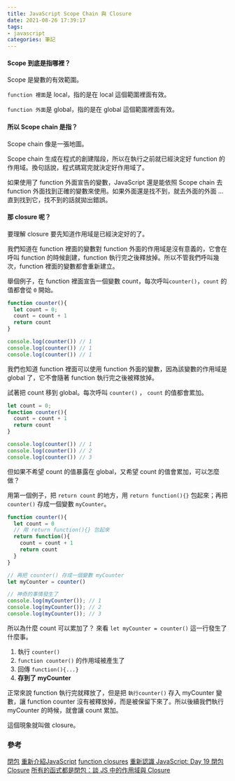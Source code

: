 ```yaml
---
title: JavaScript Scope Chain 與 Closure
date: 2021-08-26 17:39:17
tags:
- javascript
categories: 筆記
---
```

#### Scope 到底是指哪裡？
Scope 是變數的有效範圍。

`function 裡面`是 local，指的是在 local 這個範圍裡面有效。

`function 外面`是 global，指的是在 global 這個範圍裡面有效。

<!-- more -->

#### 所以 Scope chain 是指？

Scope chain 像是一張地圖。

Scope chain 生成在程式的創建階段，所以在執行之前就已經決定好 function 的作用域。換句話說，程式碼寫完就決定好作用域了。

如果使用了 function 外面宣告的變數，JavaScript 還是能依照 Scope chain 去 function 外面找到正確的變數來使用。如果外面還是找不到，就去外面的外面 ... 直到找到它，找不到的話就拋出錯誤。

#### 那 closure 呢？
要理解 closure 要先知道作用域是已經決定好的了。

我們知道在 function 裡面的變數對 function 外面的作用域是沒有意義的，它會在呼叫 function 的時候創建，function 執行完之後釋放掉。所以不管我們呼叫幾次，function 裡面的變數都會重新建立。

舉個例子，在 function 裡面宣告一個變數 count，每次呼叫`counter()`，`count` 的值都會從 `0` 開始。
```js
function counter(){
  let count = 0;
  count = count + 1
  return count
}

console.log(counter()) // 1
console.log(counter()) // 1
console.log(counter()) // 1
```

我們也知道 function 裡面可以使用 function 外面的變數，因為該變數的作用域是 global 了，它不會隨著 function 執行完之後被釋放掉。

試著把 count 移到 global。每次呼叫 `counter()` ， `count` 的值都會累加。
```js
let count = 0;
function counter(){
  count = count + 1
  return count
}

console.log(counter()) // 1
console.log(counter()) // 2
console.log(counter()) // 3
```
但如果不希望 count 的值暴露在 global，又希望 count 的值會累加，可以怎麼做？

用第一個例子，把 `return count` 的地方，用 `return function(){}` 包起來；再把 `counter()` 存成一個變數 `myCounter`。
```js
function counter(){
  let count = 0
  // 用 return function(){} 包起來
  return function(){
    count = count + 1
    return count
  }
}

// 再把 counter() 存成一個變數 myCounter
let myCounter = counter()

// 神奇的事情發生了
console.log(myCounter()); // 1
console.log(myCounter()); // 2
console.log(myCounter()); // 3
```
所以為什麼 count 可以累加了？
來看 `let myCounter = counter()` 這一行發生了什麼事。
1. 執行 `counter()`
2. `function counter()` 的作用域被產生了
3. 回傳 `function(){...}`
4. **存到了 myCounter**

正常來說 function 執行完就釋放了，但是把 `執行counter()` 存入 myCounter 變數，讓 function counter 沒有被釋放掉，而是被保留下來了。所以後續我們執行 myCounter 的時候，就會讓 count 累加。

這個現象就叫做 closure。

### 參考

[閉包](https://developer.mozilla.org/zh-TW/docs/Web/JavaScript/Closures)
[重新介紹JavaScript](https://developer.mozilla.org/zh-TW/docs/Web/JavaScript/A_re-introduction_to_JavaScript#closures)
[function closures](https://www.w3schools.com/js/js_function_closures.asp)
[重新認識 JavaScript: Day 19 閉包 Closure](https://ithelp.ithome.com.tw/articles/10193009)
[所有的函式都是閉包：談 JS 中的作用域與 Closure](https://github.com/aszx87410/blog/issues/35)

